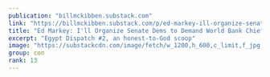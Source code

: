 ```yaml
---
publication: "billmckibben.substack.com"
link: "https://billmckibben.substack.com/p/ed-markey-ill-organize-senate-dems"
title: "Ed Markey: I'll Organize Senate Dems to Demand World Bank Chief be Fired!"
excerpt: "Egypt Dispatch #2, an honest-to-God scoop"
image: "https://substackcdn.com/image/fetch/w_1200,h_600,c_limit,f_jpg,q_auto:good,fl_progressive:steep/https%3A%2F%2Fbucketeer-e05bbc84-baa3-437e-9518-adb32be77984.s3.amazonaws.com%2Fpublic%2Fimages%2F973444ed-a54e-460f-985b-b5b683100e85_4000x2700.jpeg"
group: con
rank: 13
---
```


